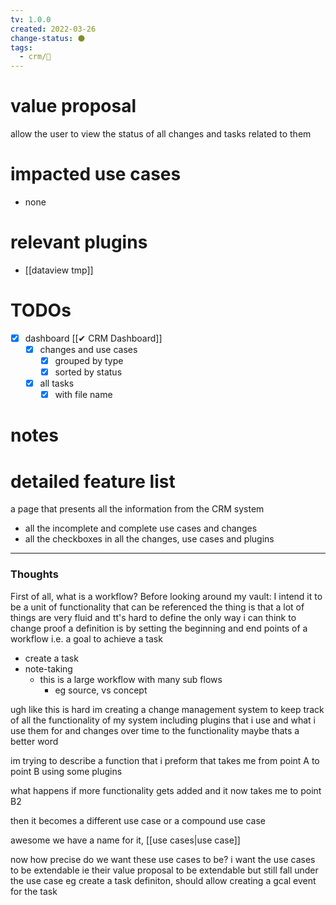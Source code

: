 ```yaml
---
tv: 1.0.0
created: 2022-03-26
change-status: ⚫
tags:
  - crm/🌱
---
```

 
# value proposal
allow the user to view the status of all changes and tasks related to them


# impacted use cases
- none

# relevant plugins
- [[dataview tmp]]

# TODOs
- [x] dashboard [[✔ CRM Dashboard]]
	- [x] changes and use cases
		- [x] grouped by type
		- [x] sorted by status
	- [x] all tasks
		- [x] with file name

# notes

# detailed feature list 
a page that presents all the information from the CRM system
- all the incomplete and complete use cases and changes
- all the checkboxes in all the changes, use cases and plugins

---
### Thoughts
First of all, what is a workflow?
Before looking around my vault:
I intend it to be a unit of functionality that can be referenced
the thing is that a lot of things are very fluid and tt's hard to define
the only way i can think to change proof a definition is by setting the beginning and end points of a workflow
i.e. a goal to achieve a task
- create a task
- note-taking
	- this is a large workflow with many sub flows
		- eg source, vs concept

ugh like this is hard
im creating a change management system to keep track of all the functionality of my system
including plugins that i use
and what i use them for
and changes over time to the functionality
maybe thats a better word

im trying to describe a function that i preform
that takes me from point A to point B using some plugins

what happens if more functionality gets added and it now takes me to point B2

then it becomes a different use case or a compound use case

awesome
we have a name for it, [[use cases|use case]]

now how precise do we want these use cases to be?
i want the use cases to be extendable
ie their value proposal to be extendable but still fall under the use case
eg create a task definiton, should allow creating a gcal event for the task












